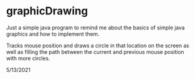 # graphicDrawing

Just a simple java program to remind me about the basics of simple java graphics and how to implement them.

Tracks mouse position and draws a circle in that location on the screen as well as filling the path between the current and previous mouse position with more circles.

5/13/2021
